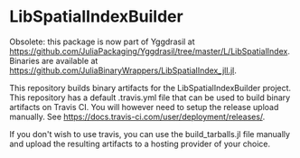 # LibSpatialIndexBuilder

Obsolete: this package is now part of Yggdrasil at https://github.com/JuliaPackaging/Yggdrasil/tree/master/L/LibSpatialIndex. Binaries are available at https://github.com/JuliaBinaryWrappers/LibSpatialIndex_jll.jl.

This repository builds binary artifacts for the LibSpatialIndexBuilder project.
This repository has a default .travis.yml file that can be used to build
binary artifacts on Travis CI. You will however need to setup the release
upload manually. See https://docs.travis-ci.com/user/deployment/releases/.

If you don't wish to use travis, you can use the build_tarballs.jl
file manually and upload the resulting artifacts to a hosting provider
of your choice.
